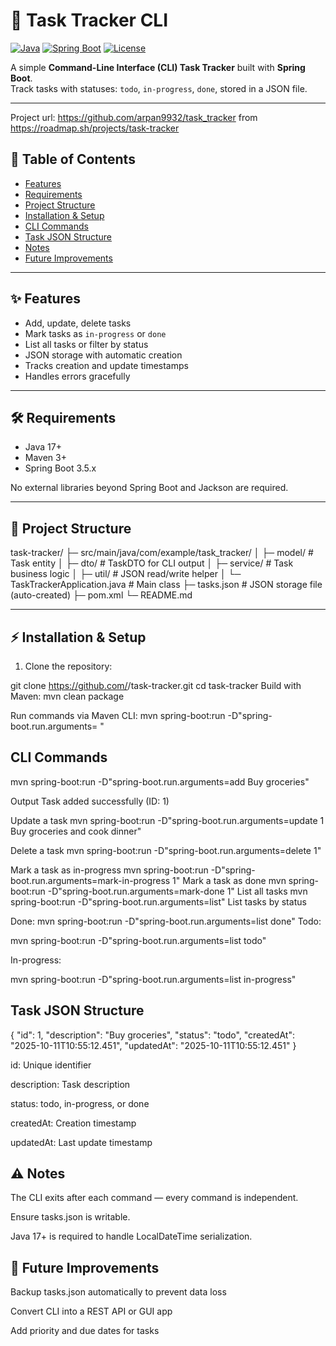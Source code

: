 # 📝 Task Tracker CLI

[![Java](https://img.shields.io/badge/Java-17+-blue)](https://www.java.com/) 
[![Spring Boot](https://img.shields.io/badge/Spring%20Boot-3.5.6-green)](https://spring.io/projects/spring-boot) 
[![License](https://img.shields.io/badge/License-MIT-yellow)](LICENSE)

A simple **Command-Line Interface (CLI) Task Tracker** built with **Spring Boot**.  
Track tasks with statuses: `todo`, `in-progress`, `done`, stored in a JSON file.

---
Project url:
https://github.com/arpan9932/task_tracker
from https://roadmap.sh/projects/task-tracker
## 📖 Table of Contents

- [Features](#features)
- [Requirements](#requirements)
- [Project Structure](#project-structure)
- [Installation & Setup](#installation--setup)
- [CLI Commands](#cli-commands)
- [Task JSON Structure](#task-json-structure)
- [Notes](#notes)
- [Future Improvements](#future-improvements)
---

## ✨ Features

- Add, update, delete tasks  
- Mark tasks as `in-progress` or `done`  
- List all tasks or filter by status  
- JSON storage with automatic creation  
- Tracks creation and update timestamps  
- Handles errors gracefully  

---

## 🛠 Requirements

- Java 17+  
- Maven 3+  
- Spring Boot 3.5.x  

No external libraries beyond Spring Boot and Jackson are required.

---

## 📂 Project Structure

task-tracker/
├─ src/main/java/com/example/task_tracker/
│ ├─ model/ # Task entity
│ ├─ dto/ # TaskDTO for CLI output
│ ├─ service/ # Task business logic
│ ├─ util/ # JSON read/write helper
│ └─ TaskTrackerApplication.java # Main class
├─ tasks.json # JSON storage file (auto-created)
├─ pom.xml
└─ README.md


---

## ⚡ Installation & Setup

1. Clone the repository:

git clone https://github.com/<your-username>/task-tracker.git
cd task-tracker
Build with Maven:
mvn clean package

Run commands via Maven CLI:
mvn spring-boot:run -D"spring-boot.run.arguments=<command> <args>"

## CLI Commands
mvn spring-boot:run -D"spring-boot.run.arguments=add Buy groceries"

Output
Task added successfully (ID: 1)

Update a task
mvn spring-boot:run -D"spring-boot.run.arguments=update 1 Buy groceries and cook dinner"

Delete a task
mvn spring-boot:run -D"spring-boot.run.arguments=delete 1"

Mark a task as in-progress
mvn spring-boot:run -D"spring-boot.run.arguments=mark-in-progress 1"
Mark a task as done
mvn spring-boot:run -D"spring-boot.run.arguments=mark-done 1"
List all tasks
mvn spring-boot:run -D"spring-boot.run.arguments=list"
List tasks by status

Done:
mvn spring-boot:run -D"spring-boot.run.arguments=list done"
Todo:

mvn spring-boot:run -D"spring-boot.run.arguments=list todo"


In-progress:

mvn spring-boot:run -D"spring-boot.run.arguments=list in-progress"

## Task JSON Structure
{
  "id": 1,
  "description": "Buy groceries",
  "status": "todo",
  "createdAt": "2025-10-11T10:55:12.451",
  "updatedAt": "2025-10-11T10:55:12.451"
}

id: Unique identifier

description: Task description

status: todo, in-progress, or done

createdAt: Creation timestamp

updatedAt: Last update timestamp

## ⚠️ Notes

The CLI exits after each command — every command is independent.

Ensure tasks.json is writable.

Java 17+ is required to handle LocalDateTime serialization.

## 📌 Future Improvements

Backup tasks.json automatically to prevent data loss

Convert CLI into a REST API or GUI app

Add priority and due dates for tasks



